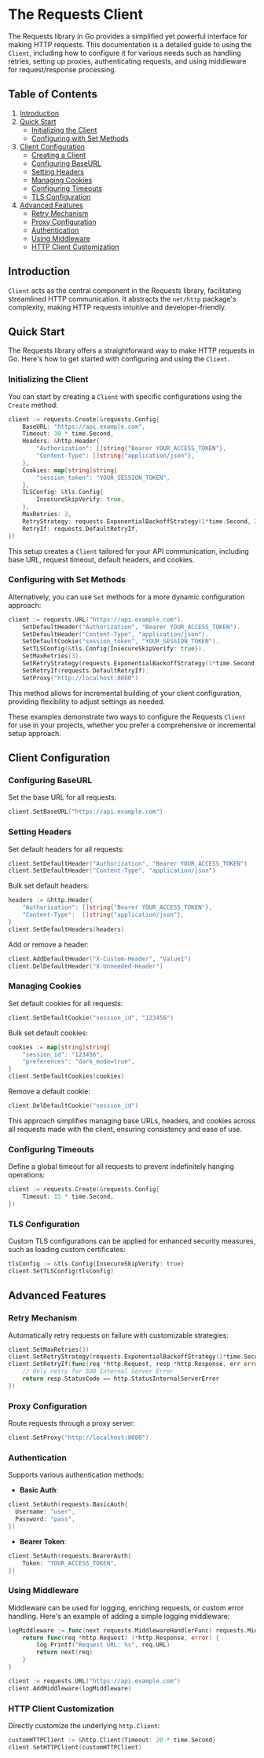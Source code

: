 # The Requests Client

The Requests library in Go provides a simplified yet powerful interface for making HTTP requests. This documentation is a detailed guide to using the `Client`, including how to configure it for various needs such as handling retries, setting up proxies, authenticating requests, and using middleware for request/response processing.

## Table of Contents

1. [Introduction](#introduction)
2. [Quick Start](#quick-start)
   - [Initializing the Client](#initializing-the-client)
   - [Configuring with Set Methods](#configuring-with-set-methods)
3. [Client Configuration](#client-configuration)
   - [Creating a Client](#creating-a-client)
   - [Configuring BaseURL](#configuring-baseurl)
   - [Setting Headers](#setting-headers)
   - [Managing Cookies](#managing-cookies)
   - [Configuring Timeouts](#configuring-timeouts)
   - [TLS Configuration](#tls-configuration)
4. [Advanced Features](#advanced-features)
   - [Retry Mechanism](#retry-mechanism)
   - [Proxy Configuration](#proxy-configuration)
   - [Authentication](#authentication)
   - [Using Middleware](#using-middleware)
   - [HTTP Client Customization](#http-client-customization)

## Introduction

`Client` acts as the central component in the Requests library, facilitating streamlined HTTP communication. It abstracts the `net/http` package's complexity, making HTTP requests intuitive and developer-friendly.

## Quick Start

The Requests library offers a straightforward way to make HTTP requests in Go. Here's how to get started with configuring and using the `Client`.

### Initializing the Client

You can start by creating a `Client` with specific configurations using the `Create` method:

```go
client := requests.Create(&requests.Config{
    BaseURL: "https://api.example.com",
    Timeout: 30 * time.Second,
    Headers: &http.Header{
        "Authorization": []string{"Bearer YOUR_ACCESS_TOKEN"},
        "Content-Type": []string{"application/json"},
    },
    Cookies: map[string]string{
        "session_token": "YOUR_SESSION_TOKEN",
    },
    TLSConfig: &tls.Config{
        InsecureSkipVerify: true,
    },
    MaxRetries: 3,
    RetryStrategy: requests.ExponentialBackoffStrategy(1*time.Second, 2, 30*time.Second),
    RetryIf: requests.DefaultRetryIf,
})
```

This setup creates a `Client` tailored for your API communication, including base URL, request timeout, default headers, and cookies.

### Configuring with Set Methods

Alternatively, you can use `Set` methods for a more dynamic configuration approach:

```go
client := requests.URL("https://api.example.com").
    SetDefaultHeader("Authorization", "Bearer YOUR_ACCESS_TOKEN").
    SetDefaultHeader("Content-Type", "application/json").
    SetDefaultCookie("session_token", "YOUR_SESSION_TOKEN").
    SetTLSConfig(&tls.Config{InsecureSkipVerify: true}).
    SetMaxRetries(3).
    SetRetryStrategy(requests.ExponentialBackoffStrategy(1*time.Second, 2, 30*time.Second)).
    SetRetryIf(requests.DefaultRetryIf).
    SetProxy("http://localhost:8080")
```

This method allows for incremental building of your client configuration, providing flexibility to adjust settings as needed.

These examples demonstrate two ways to configure the Requests `Client` for use in your projects, whether you prefer a comprehensive or incremental setup approach.

## Client Configuration
### Configuring BaseURL

Set the base URL for all requests:

```go
client.SetBaseURL("https://api.example.com")
```

### Setting Headers

Set default headers for all requests:

```go
client.SetDefaultHeader("Authorization", "Bearer YOUR_ACCESS_TOKEN")
client.SetDefaultHeader("Content-Type", "application/json")
```

Bulk set default headers:

```go
headers := &http.Header{
    "Authorization": []string{"Bearer YOUR_ACCESS_TOKEN"},
    "Content-Type":  []string{"application/json"},
}
client.SetDefaultHeaders(headers)
```

Add or remove a header:

```go
client.AddDefaultHeader("X-Custom-Header", "Value1")
client.DelDefaultHeader("X-Unneeded-Header")
```

### Managing Cookies

Set default cookies for all requests:

```go
client.SetDefaultCookie("session_id", "123456")
```

Bulk set default cookies:

```go
cookies := map[string]string{
    "session_id": "123456",
    "preferences": "dark_mode=true",
}
client.SetDefaultCookies(cookies)
```

Remove a default cookie:

```go
client.DelDefaultCookie("session_id")
```

This approach simplifies managing base URLs, headers, and cookies across all requests made with the client, ensuring consistency and ease of use.

### Configuring Timeouts

Define a global timeout for all requests to prevent indefinitely hanging operations:

```go
client := requests.Create(&requests.Config{
    Timeout: 15 * time.Second,
})
```

### TLS Configuration

Custom TLS configurations can be applied for enhanced security measures, such as loading custom certificates:

```go
tlsConfig := &tls.Config{InsecureSkipVerify: true}
client.SetTLSConfig(tlsConfig)
```

## Advanced Features

### Retry Mechanism

Automatically retry requests on failure with customizable strategies:

```go
client.SetMaxRetries(3)
client.SetRetryStrategy(requests.ExponentialBackoffStrategy(1*time.Second, 2, 30*time.Second))
client.SetRetryIf(func(req *http.Request, resp *http.Response, err error) bool {
	// Only retry for 500 Internal Server Error
	return resp.StatusCode == http.StatusInternalServerError
})
```

### Proxy Configuration

Route requests through a proxy server:

```go
client.SetProxy("http://localhost:8080")
```

### Authentication

Supports various authentication methods:

- **Basic Auth**:

```go
client.SetAuth(requests.BasicAuth{
  Username: "user",
  Password: "pass",
})
```

- **Bearer Token**:

```go
client.SetAuth(requests.BearerAuth{
    Token: "YOUR_ACCESS_TOKEN",
})
```

### Using Middleware

Middleware can be used for logging, enriching requests, or custom error handling. Here's an example of adding a simple logging middleware:

```go
logMiddleware := func(next requests.MiddlewareHandlerFunc) requests.MiddlewareHandlerFunc {
    return func(req *http.Request) (*http.Response, error) {
        log.Printf("Request URL: %s", req.URL)
        return next(req)
    }
}

client := requests.URL("https://api.example.com")
client.AddMiddleware(logMiddleware)
```

### HTTP Client Customization

Directly customize the underlying `http.Client`:

```go
customHTTPClient := &http.Client{Timeout: 20 * time.Second}
client.SetHTTPClient(customHTTPClient)
```
